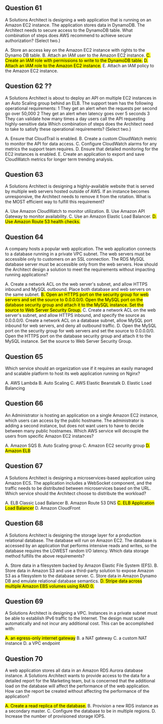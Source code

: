 ## Question 61
A Solutions Architect is designing a web application that is running on an Amazon EC2 instance. The application stores data in DynamoDB.
The Architect needs to secure access to the DynamoDB table.
What combination of steps does AWS recommend to achieve secure authorization? (Select two.)

A. Store an access key on the Amazon EC2 instance with rights to the Dynamo DB table.
B. Attach an IAM user to the Amazon EC2 instance.
<mark>C. Create an IAM role with permissions to write to the DynamoDB table.</mark>
<mark>D. Attach an IAM role to the Amazon EC2 instance.</mark>
E. Attach an IAM policy to the Amazon EC2 instance.

## Question 62 ??
A Solutions Architect is about to deploy an API on multiple EC2 instances in an Auto Scaling group behind an ELB. The support team has the following operational requirements:
1 They get an alert when the requests per second go over 50,000
2 They get an alert when latency goes over 5 seconds
3 They can validate how many times a day users call the API requesting highly-sensitive data
Which combination of steps does the Architect need to take to satisfy these operational requirements? (Select two.)

A. Ensure that CloudTrail is enabled.
B. Create a custom CloudWatch metric to monitor the API for data access.
C. Configure CloudWatch alarms for any metrics the support team requires.
D. Ensure that detailed monitoring for the EC2 instances is enabled.
E. Create an application to export and save CloudWatch metrics for longer term trending analysis.

## Question 63
A Solutions Architect is designing a highly-available website that is served by multiple web servers hosted outside of AWS. If an instance becomes unresponsive,
the Architect needs to remove it from the rotation.
What is the MOST efficient way to fulfill this requirement?

A. Use Amazon CloudWatch to monitor utilization.
B. Use Amazon API Gateway to monitor availability.
C. Use an Amazon Elastic Load Balancer.
<mark>D. Use Amazon Route 53 health checks.</mark>

## Question 64
A company hosts a popular web application. The web application connects to a database running in a private VPC subnet. The web servers must be accessible only
to customers on an SSL connection. The RDS MySQL database server must be accessible only from the web servers.
How should the Architect design a solution to meet the requirements without impacting running applications?

A. Create a network ACL on the web server's subnet, and allow HTTPS inbound and MySQL outbound. Place both database and web servers on the same subnet.
<mark>B. Open an HTTPS port on the security group for web servers and set the source to 0.0.0.0/0. Open the MySQL port on the database security group and attach it to the MySQL instance. Set the source to Web Server Security Group.</mark>
C. Create a network ACL on the web server's subnet, and allow HTTPS inbound, and specify the source as 0.0.0.0/0. Create a network ACL on a database subnet, allow MySQL port inbound for web servers, and deny all outbound traffic.
D. Open the MySQL port on the security group for web servers and set the source to 0.0.0.0/0. Open the HTTPS port on the database security group and attach it to the MySQL instance. Set the source to Web Server Security Group.

## Question 65
Which service should an organization use if it requires an easily managed and scalable platform to host its web application running on Nginx?

A. AWS Lambda
B. Auto Scaling
<mar>C. AWS Elastic Beanstalk</mark>
D. Elastic Load Balancing

## Question 66
An Administrator is hosting an application on a single Amazon EC2 instance, which users can access by the public hostname. The administrator is adding a second instance, but does not want users to have to decide between many public hostnames.
Which AWS service will decouple the users from specific Amazon EC2 instances?

A. Amazon SQS
B. Auto Scaling group
C. Amazon EC2 security group
<mark>D. Amazon ELB</mark>

## Question 67
A Solutions Architect is designing a microservices-based application using Amazon ECS. The application includes a WebSocket component, and the traffic needs to be distributed between microservices based on the URL.
Which service should the Architect choose to distribute the workload?

A. ELB Classic Load Balancer
B. Amazon Route 53 DNS
<mark>C. ELB Application Load Balancer</mark>
D. Amazon CloudFront

## Question 68
A Solutions Architect is designing the storage layer for a production relational database. The database will run on Amazon EC2. The database is accessed by an application that performs intensive reads and writes, so the database requires the LOWEST random I/O latency.
Which data storage method fulfills the above requirements?

A. Store data in a filesystem backed by Amazon Elastic File System (EFS).
B. Store data in Amazon S3 and use a third-party solution to expose Amazon S3 as a filesystem to the database server.
C. Store data in Amazon Dynamo DB and emulate relational database semantics.
<mark>D. Stripe data across multiple Amazon EBS volumes using RAID 0.</mark>

## Question 69
A Solutions Architect is designing a VPC. Instances in a private subnet must be able to establish IPv6 traffic to the Internet. The design must scale automatically and not incur any additional cost.
This can be accomplished with:

<mark>A. an egress-only internet gateway</mark>
B. a NAT gateway
C. a custom NAT instance
D. a VPC endpoint

## Question 70
A web application stores all data in an Amazon RDS Aurora database instance. A Solutions Architect wants to provide access to the data for a detailed report for the Marketing team, but is concerned that the additional load on the database will affect the performance of the web application.
How can the report be created without affecting the performance of the application?

<mark>A. Create a read replica of the database.</mark>
B. Provision a new RDS instance as a secondary master.
C. Configure the database to be in multiple regions.
D. Increase the number of provisioned storage IOPS.
